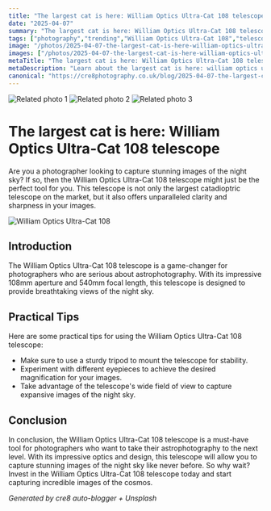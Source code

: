 ```yaml
---
title: "The largest cat is here: William Optics Ultra-Cat 108 telescope"
date: "2025-04-07"
summary: "The largest cat is here: William Optics Ultra-Cat 108 telescope - A trending topic in photography."
tags: ["photography","trending","William Optics Ultra-Cat 108","telescope","astrophotography","night sky","images","optics","photographers","aperture","focal length","eyepieces"]
image: "/photos/2025-04-07-the-largest-cat-is-here-william-optics-ultra-cat-108-telescope-1.jpg"
images: ["/photos/2025-04-07-the-largest-cat-is-here-william-optics-ultra-cat-108-telescope-1.jpg","/photos/2025-04-07-the-largest-cat-is-here-william-optics-ultra-cat-108-telescope-2.jpg","/photos/2025-04-07-the-largest-cat-is-here-william-optics-ultra-cat-108-telescope-3.jpg"]
metaTitle: "The largest cat is here: William Optics Ultra-Cat 108 telescope | cre8 Photography"
metaDescription: "Learn about the largest cat is here: william optics ultra-cat 108 telescope in photography with practical tips and insights."
canonical: "https://cre8photography.co.uk/blog/2025-04-07-the-largest-cat-is-here-william-optics-ultra-cat-108-telescope"
---
```



<div class="grid grid-cols-1 sm:grid-cols-2 md:grid-cols-3 gap-4">
  <img src="/photos/2025-04-07-the-largest-cat-is-here-william-optics-ultra-cat-108-telescope-1.jpg" alt="Related photo 1" class="w-full rounded-lg" />
<img src="/photos/2025-04-07-the-largest-cat-is-here-william-optics-ultra-cat-108-telescope-2.jpg" alt="Related photo 2" class="w-full rounded-lg" />
<img src="/photos/2025-04-07-the-largest-cat-is-here-william-optics-ultra-cat-108-telescope-3.jpg" alt="Related photo 3" class="w-full rounded-lg" />
</div>


# The largest cat is here: William Optics Ultra-Cat 108 telescope

Are you a photographer looking to capture stunning images of the night sky? If so, then the William Optics Ultra-Cat 108 telescope might just be the perfect tool for you. This telescope is not only the largest catadioptric telescope on the market, but it also offers unparalleled clarity and sharpness in your images.

![William Optics Ultra-Cat 108](/path/to/image)

## Introduction
The William Optics Ultra-Cat 108 telescope is a game-changer for photographers who are serious about astrophotography. With its impressive 108mm aperture and 540mm focal length, this telescope is designed to provide breathtaking views of the night sky.

## Practical Tips
Here are some practical tips for using the William Optics Ultra-Cat 108 telescope:
- Make sure to use a sturdy tripod to mount the telescope for stability.
- Experiment with different eyepieces to achieve the desired magnification for your images.
- Take advantage of the telescope's wide field of view to capture expansive images of the night sky.

## Conclusion
In conclusion, the William Optics Ultra-Cat 108 telescope is a must-have tool for photographers who want to take their astrophotography to the next level. With its impressive optics and design, this telescope will allow you to capture stunning images of the night sky like never before. So why wait? Invest in the William Optics Ultra-Cat 108 telescope today and start capturing incredible images of the cosmos.

*Generated by cre8 auto-blogger + Unsplash*
